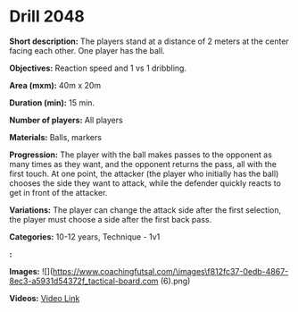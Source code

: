 # Drill 2048

**Short description:**
The players stand at a distance of 2 meters at the center facing each other. One player has the ball.

**Objectives:**
Reaction speed and 1 vs 1 dribbling.

**Area (mxm):**
40m x 20m

**Duration (min):**
15 min.

**Number of players:**
All players

**Materials:**
Balls, markers

**Progression:**
The player with the ball makes passes to the opponent as many times as they want, and the opponent returns the pass, all with the first touch. At one point, the attacker (the player who initially has the ball) chooses the side they want to attack, while the defender quickly reacts to get in front of the attacker.

**Variations:**
The player can change the attack side after the first selection, the player must choose a side after the first back pass.

**Categories:**
10-12 years, Technique - 1v1

**:**


**Images:**
![](https://www.coachingfutsal.com/\images\f812fc37-0edb-4867-8ec3-a5931d54372f_tactical-board.com (6).png)

**Videos:**
[Video Link](https://www.youtube.com/embed/3EnXwU3teoQ)

